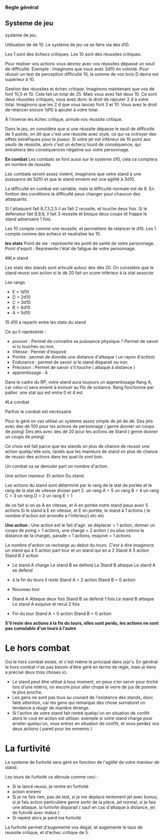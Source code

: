 ### Regle général

## Systeme de jeu

systeme de jeu.

Utilisation de dé 10.
Le système de jeu va se faire via des d10.

Les 1 sont des échecs critiques.
Les 10 sont des réussites critiques.

Pour réaliser vos actions vous devrez avec vos réussites dépassé un seuil de difficulté.
Exemple : Imaginons que vous avez 3d10 en volonté.
Pour réussir un test de perception difficulté 10, la somme de vos trois D devra est supérieur à 10.

Gestion des réussites et échec critique.
Imaginons maintenant que vos dé font 10,5 et 10. Cela fait un total de 25.
Mais vous avez fait deux 10. Ce sont deux réussites critiques, vous avez donc le droit de rajouter 2 d à votre total.
Imaginons que les 2 d que vous lancez font 3 et 10.
Vous avez le droit de relancer encore 1d10 à ajouter à votre total.

À l'inverse les échec critique, annule vos réussite critique.

Dans le jeu, on considère que si une réussite dépasse le seuil de difficulté de 5 points, on dit que c'est une réussite avec style, ce qui va octroyer des effets bénéfiques pour le joueur.
Si votre jet est inférieur de 10 point aux seuils de réussite, alors c'est un échecs lourd de conséquence, qui entraînera des conséquences négative sur votre personnage.

**En combat**
Les combats se font aussi sur le systeme d10, cela ce comptera en nombre de reussite. 

Les combats seront assez violent, imaginons que votre stand à une puissance de 5d10 et que le stand ennemi est une agilité à 3d10.

La difficulté en combat est variable, mais la difficulté normale est de 6. En fontion des conditions la difficulté peux changer pour chaucun des attaquants.

Si l'attaquant fait 8,7,3,2,5 il as fait 2 reussite, et touche deux fois.
Si le defenseur fait 8,9,6, il fait 3 reussite et bloque deux coups et frappe le stand adversaire 1 fois.

Les 10 compte comme une reussite, et permettent de relancer le d10.
Les 1 compte comme des echecs et neutralise les 10.



**les stats**
Point de vie : représente les point de santé de votre personnage.
Point d'esprit : Représente l'état de fatigue de votre personnage.




##Le stand

Les stats des stands sont articulé autour des dés 20.
On considère que le stand reussi son action si le dé 20 fait un score inférieur à la stat associer.

Les rangs

* E = 1d10
* D = 2d10
* C = 3d10
* B = 4d10
* A = 5d10

15 d10 à repartir entre les stats du stand


Ce qu'il représente :
* pouvoir : Permet de connaitre sa puissance physique ? Permet de savoir si tu touches ou non.
* Vitesse : Permet d'esquivé 
* Portée : permet de donnée une distance d'attaque ( un rayon d'action)
* Endurance : permet de savoir si le stand disparait ou non
* Précision : Permet de savoir s'il touche ( attaqué à distance )
* apprentissage : A

Dans le cadre du RP, votre stand aura toujours un apprentissage Rang A, car celui-ci sera amené à évoluer au fils de scéance.
Rang fonctionne par pallier.
une stat qui est entre 0 et 4 est 


#Le combat

Parfois le combat est nécéssaire. 

Pour le géré on vas utilisé un systeme assez simple de jet de dé.
Des jets avec des dé 100 pour les actions de personnage ( genre donner un coups de poing)
Des jets avec des dé 20 pour les actions de Stand ( genre donner un coups de poing)

Ce choix est fait parce que les stands on plus de chance de reussir une action quelqu'elle sois, tandis que les manieurs de stand on plus de chance de reussir des actions dans les quel ils sont bon.

Un combat va se derouler part un nombre d'action.

Une action manieur.
Et action Du stand.

Les actions du stand sont déterminé par le rang de la stat de portée et le rang de la stat de vitesse diviser part 2.
un rang A = 5
un rang B = 4
un rang C = 3
un rang D = 2
un rang E = 1

de ce fait si on as A en vitesse, et A en portée notre stand peux avoir 5 actions
Si le stand à E en vitesse, et E en portée, le stand à 1 actions
( le nombre d'action est arrondie a l'inferieur)
etc etc

**Une action :** Une action est le fait d'agir. se déplacer = 1 action, donner un coups de poing = 1 actions, une charge = 2 action ( ou plus celons la distance de la charge), parade = 1 actions, esquive = 1 actions

Le nombre d'action se recharge au debut du tours.
C'est à dire imaginons un stand qui à 5 action part tour et un stand qui en a 2
Stand A 5 action
Stand B 2 action

* Le stand A charge 
Le stand B se defend
Le Stand B attaque
Le stand A se defend

* à la fin du tours il reste 
Stand A = 2 action
Stand B = 0 action

* Nouveau tour

* Stand A Attaque deux fois
Stand B se defend 1 fois
Le stand B attaque
Le stand A esquive et recul 2 fois

* Fin du tour 
Stand A = 0 action
Stand B = 0 action

**S'il reste des actions à la fin du tours, elles sont perdu, les actions ne sont pas cumulable d'un tours à l'autre**





# Le hors combat

Oui le hors combat existe, et c'est même le principal dans jojo's. En général le hors combat n'as pas besoin d'être géré en terme de règle, mais je tiens à précisé deux trois choses ici. 
* Le stand peut être utilisé à tous moment, on peux s'en servir pour triché lors d'une intérro, on encore pour aller chopé le verre de jus de pomme le plus proche.
* Les gens ne sont pas tous au courant de l'existance des stands, donc faite attention, car les gens qui remarque des chose surnaturel on tendance à réagir de manière étrange.
* Si l'action de votre stand fait rentré quelqu'un en situation de conflit alors le cout en action est utiliser. exemple si votre stand charge pour arreter quelqu'un, vous entrez en situation de conflit, et vous perdez vos deux actions ( pareil pour les ennemis )

# La furtivité

Le systeme de furtivité sera géré en fonction de l'agilité de votre manieur de stand.

Les tours de furtivité ce déroule comme ceci :
* Si le lancé reussi, je rentre en furtivité
* action ennemi
* Si je ne fais rien, pas de test, si je me deplace lentement jet avec bonus, si je fais action particulière genre sortir de la pièce, jet normal, si je fais une attaque, la furtivité disparait ( sauf en cas d'attaque à distance, jet de futivité avec malus )
* Si repéré alors je perd ma furtivité

La furtivité permet d'augementé vos dégat, et augemente le taux de reussite critique, et d'échec  critique de 5.

